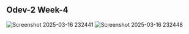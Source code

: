 ## Odev-2 Week-4

![Screenshot 2025-03-16 232441](https://github.com/user-attachments/assets/95e0deb7-f98e-4376-8a10-6a9a61eba679)
![Screenshot 2025-03-16 232448](https://github.com/user-attachments/assets/cdef4e6a-0ee1-43f7-9126-8ff8305a7797)
